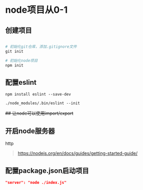 # node项目从0-1

## 创建项目

```py

# 初始化git仓库，添加.gitignore文件
git init

# 初始化node项目
npm init
```

## 配置eslint

```
npm install eslint --save-dev

./node_modules/.bin/eslint --init
```

~~## 让node可以使用import/export~~

## 开启node服务器

http

> https://nodejs.org/en/docs/guides/getting-started-guide/

## 配置package.json启动项目

```json
"server": "node ./index.js"
```
